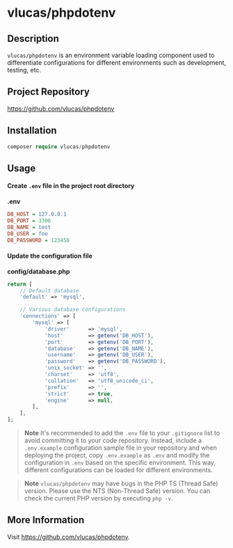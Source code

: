 # vlucas/phpdotenv

## Description
`vlucas/phpdotenv` is an environment variable loading component used to differentiate configurations for different environments such as development, testing, etc.

## Project Repository

https://github.com/vlucas/phpdotenv

## Installation

```php
composer require vlucas/phpdotenv
```

## Usage

#### Create `.env` file in the project root directory
**.env**
```ini
DB_HOST = 127.0.0.1
DB_PORT = 3306
DB_NAME = test
DB_USER = foo
DB_PASSWORD = 123456
```

#### Update the configuration file
**config/database.php**
```php
return [
    // Default database
    'default' => 'mysql',

    // Various database configurations
    'connections' => [
        'mysql' => [
            'driver'      => 'mysql',
            'host'        => getenv('DB_HOST'),
            'port'        => getenv('DB_PORT'),
            'database'    => getenv('DB_NAME'),
            'username'    => getenv('DB_USER'),
            'password'    => getenv('DB_PASSWORD'),
            'unix_socket' => '',
            'charset'     => 'utf8',
            'collation'   => 'utf8_unicode_ci',
            'prefix'      => '',
            'strict'      => true,
            'engine'      => null,
        ],
    ],
];
```

> **Note**
> It's recommended to add the `.env` file to your `.gitignore` list to avoid committing it to your code repository. Instead, include a `.env.example` configuration sample file in your repository and when deploying the project, copy `.env.example` as `.env` and modify the configuration in `.env` based on the specific environment. This way, different configurations can be loaded for different environments.

> **Note**
> `vlucas/phpdotenv` may have bugs in the PHP TS (Thread Safe) version. Please use the NTS (Non-Thread Safe) version. You can check the current PHP version by executing `php -v`.

## More Information

Visit https://github.com/vlucas/phpdotenv.
